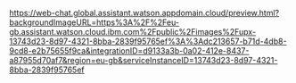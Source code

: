 https://web-chat.global.assistant.watson.appdomain.cloud/preview.html?backgroundImageURL=https%3A%2F%2Feu-gb.assistant.watson.cloud.ibm.com%2Fpublic%2Fimages%2Fupx-13743d23-8d97-4321-8bba-2839f95765ef%3A%3Adc213657-b71d-4db8-9cd8-e2b75655f9ca&integrationID=d9133a3b-0a02-412e-8437-a87955d70af7&region=eu-gb&serviceInstanceID=13743d23-8d97-4321-8bba-2839f95765ef
